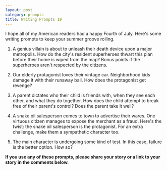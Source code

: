 ```yaml
---
layout: post
category: prompts
title: Writing Prompts 19
---
```


I hope all of my American readers had a happy Fourth of July. Here's some writing prompts to keep your summer groove rolling.

<!--excerpt-->

1. A genius villain is about to unleash their death device upon a major metropolis. How do the city's resident superheroes thwart this plan before their home is wiped from the map? Bonus points if the superheroes aren't respected by the citizens.

2. Our elderly protagonist loves their vintage car. Neighborhood kids damage it with their runaway ball. How does the protagonist get revenge?

3. A parent dictates who their child is friends with, when they see each other, and what they do together. How does the child attempt to break free of their parent's control? Does the parent take it well?

4. A snake oil salesperson comes to town to advertise their wares. One virtuous citizen manages to expose the merchant as a fraud. Here's the twist: the snake oil salesperson is the protagonist. For an extra challenge, make them a sympathetic character too.

5. The main character is undergoing some kind of test. In this case, failure is the better option. How so?

**If you use any of these prompts, please share your story or a link to your story in the comments below.**
